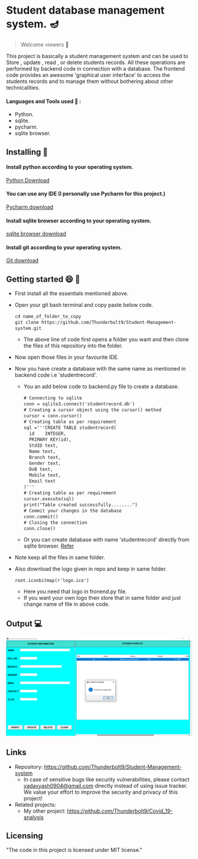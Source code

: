 # Student database management system. 🪔
> Welcome viewers 🙂

This project is basically a student management system and can be used to Store , update , read , or delete students records. All these operations are performed by backend code
in connection with a database. The frontend code provides an awesome  'graphical user interface' to access the students records and to manage them without bothering about other technicalities.
#### Languages and Tools used 🔧 :
- Python.
- sqlite.
- pycharm.
- sqlite browser.
## Installing 💾 

#### Install python according to your operating system.
[Python Download](https://www.python.org/downloads/)
#### You can use any IDE (I personally use Pycharm for this project.)
[Pycharm download](https://www.jetbrains.com/pycharm/download/#section=windows)
#### Install sqlite browser according to your operating system.
[sqlite browser download](https://sqlitebrowser.org/dl/)
#### Install git according to your operating system.
[Git download](https://git-scm.com/downloads)

## Getting started 😄 📑
- First install all the essentials mentioned above.
- Open your git bash terminal and copy paste below code.
  ```
  cd name_of_folder_to_copy
  git clone https://github.com/Thunderbolt9/Student-Management-system.git
  ```
  - The above line of code first opens a folder you want and then clone the files of this repository into the folder.

- Now open those files in your favourite IDE.
- Now you have create a database with the same name as mentioned in backend code i.e 'studentrecord'.
  - You an add below code to backend.py file to create a database.
    ```
    # Connecting to sqlite
    conn = sqlite3.connect('studentrecord.db')
    # Creating a cursor object using the cursor() method
    cursor = conn.cursor()
    # Creating table as per requirement
    sql ='''CREATE TABLE studentrecord(
      id	INTEGER,
	  PRIMARY KEY(id),
      StdID text,
      Name text,
      Branch text,
      Gender text,
      DoB text,
      Mobile text,
      Email text
    )'''
    # Creating table as per requirement
    cursor.execute(sql)
    print("Table created successfully........")
    # Commit your changes in the database
    conn.commit()
    # Closing the connection
    conn.close()
    ```
  - Or you can create database with name 'studentrecord' directly from sqlite browser. [Refer](https://youtu.be/YLOZpYAYPLQ)
- Note keep all the files in same folder.
- Also download the logo given in repo and keep in same folder.
  ```
  root.iconbitmap(r'logo.ico')
  ```
  - Here you need that logo in fronend.py file.
  - If you want your own logo then store that in same folder and just change name of file in above code.

## Output 💻

![GUI](Output.PNG)

## Links

- Repository: https://github.com/Thunderbolt9/Student-Management-system
  - In case of sensitive bugs like security vulnerabilities, please contact
    yadavyash0904@gmail.com directly instead of using issue tracker. We value your effort
    to improve the security and privacy of this project!
- Related projects:
  - My other project: https://github.com/Thunderbolt9/Covid_19-analysis
  
## Licensing

"The code in this project is licensed under MIT license."
